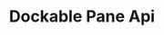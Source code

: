 ---
title: "Dockable Pane Api"
url: /apidocs-mxsdk/apidocs/extensibility-api/web/dockable-pane-api/
weight: 4
---
